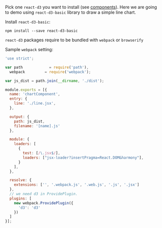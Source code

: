 Pick one `react-d3` you want to install (see [components](/components)). Here we are going to demo using `react-d3-basic` library to draw a simple line chart.

Install `react-d3-basic`:

```
npm install --save react-d3-basic
```

`react-d3` packages require to be bundled with `webpack` or `browserify`

Sample `webpack` setting:

```js
'use strict';

var path            = require('path'),
  webpack         = require('webpack');

var js_dist = path.join(__dirname, './dist');

module.exports = [{
  name: 'chartComponent',
  entry: {
    line: './line.jsx',
  },

  output: {
    path: js_dist,
    filename: '[name].js'
  },

  module: {
    loaders: [
      {
        test: [/\.jsx$/],
        loaders: ["jsx-loader?insertPragma=React.DOM&harmony"],
      }
    ],
  },

  resolve: {
    extensions: ['', '.webpack.js', '.web.js', '.js', '.jsx']
  },
  // we need d3 in ProvidePlugin.
  plugins: [
    new webpack.ProvidePlugin({
      'd3': 'd3'
    })
  ]
}];
```
